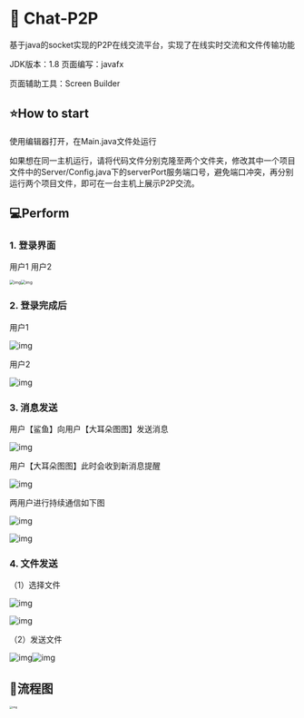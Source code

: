 # :mobile_phone_off: Chat-P2P

基于java的socket实现的P2P在线交流平台，实现了在线实时交流和文件传输功能

JDK版本：1.8    页面编写：javafx

页面辅助工具：Screen Builder

## :star:How to start

使用编辑器打开，在Main.java文件处运行

如果想在同一主机运行，请将代码文件分别克隆至两个文件夹，修改其中一个项目文件中的Server/Config.java下的serverPort服务端口号，避免端口冲突，再分别运行两个项目文件，即可在一台主机上展示P2P交流。

## :computer:Perform

### 1. **登录界面**

用户1                                          用户2

<img src="markdown图片/wps6.jpg" alt="img" style="zoom:50%;" /><img src="markdown图片/wps7.jpg" alt="img" style="zoom:50%;" />



### 2. **登录完成后**

用户1

![img](markdown图片/wps8.jpg) 

用户2

![img](markdown图片/wps9.jpg) 

### 3. **消息发送**

用户【鲨鱼】向用户【大耳朵图图】发送消息

![img](markdown图片/wps10.jpg) 

用户【大耳朵图图】此时会收到新消息提醒

![img](markdown图片/wps11.jpg) 

两用户进行持续通信如下图

![img](markdown图片/wps12.jpg) 

![img](markdown图片/wps13.jpg) 

### 4. **文件发送**

（1）选择文件 

![img](markdown图片/wps14.jpg) 

![img](markdown图片/wps15.jpg) 

（2）发送文件

![img](markdown图片/wps16.jpg)![img](markdown图片/wps17.jpg)

## :art:流程图

<img src="markdown图片/wps18.jpg" alt="img" style="zoom: 33%;" />



